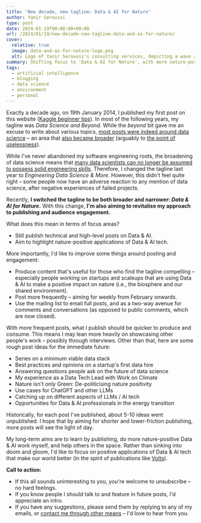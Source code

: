 ```yaml
---
title: 'New decade, new tagline: Data & AI for Nature'
author: Yanir Seroussi
type: post
date: 2024-01-19T00:00:00+00:00
url: /2024/01/19/new-decade-new-tagline-data-and-ai-for-nature/
cover:
  relative: true
  image: data-and-ai-for-nature-logo.png
  alt: Logo of Yanir Seroussi's consulting services, depicting a wave and an up-and-to-the-right graph.
summary: Shifting focus to 'Data & AI for Nature', with more nature-positive content, increased posting frequency, and deeper audience engagement.
tags:
  - artificial intelligence
  - blogging
  - data science
  - environment
  - personal
---
```


Exactly a decade ago, on 19th January 2014, I published my first post on this website ([Kaggle beginner tips](https://yanirseroussi.com/2014/01/19/kaggle-beginner-tips/)). In most of the following years, my tagline was _Data Science and Beyond_. While the _beyond_ bit gave me an excuse to write about various topics, [most posts were indeed around data science](https://yanirseroussi.com/tags/data-science/) &ndash; an area that [also became broader](https://yanirseroussi.com/2018/07/22/defining-data-science-in-2018/) (arguably to [the point of uselessness](https://yanirseroussi.com/2016/08/04/is-data-scientist-a-useless-job-title/)).

While I've never abandoned my software engineering roots, the broadening of data science means that [many data scientists can no longer be assumed to possess solid engineering skills](https://yanirseroussi.com/2023/06/30/was-data-science-a-failure-mode-of-software-engineering/). Therefore, I changed the tagline last year to _Engineering Data Science & More_. However, this didn't feel quite right &ndash; some people now have an adverse reaction to any mention of data science, after negative experiences of failed projects.

Recently, **I switched the tagline to be both broader and narrower: _Data & AI for Nature_.** With this change, **I'm also aiming to revitalise my approach to publishing and audience engagement.**

What does this mean in terms of focus areas?
* Still publish technical and high-level posts on Data & AI.
* Aim to highlight nature-positive applications of Data & AI tech.

More importantly, I'd like to improve some things around posting and engagement:
* Produce content that's useful for those who find the tagline compelling &ndash; especially people working on startups and scaleups that are using Data & AI to make a positive impact on nature (i.e., the biosphere and our shared environment).
* Post more frequently &ndash; aiming for weekly from February onwards.
* Use the mailing list to email full posts, and as a two-way avenue for comments and conversations (as opposed to public comments, which are now closed).

With more frequent posts, what I publish should be quicker to produce and consume. This means I may lean more heavily on showcasing other people's work &ndash; possibly through interviews. Other than that, here are some rough post ideas for the immediate future:
* Series on a minimum viable data stack
* Best practices and opinions on a startup's first data hire
* Answering questions people ask on the future of data science
* My experience as a Data Tech Lead with Work on Climate
* Nature isn't only Green: De-politicising nature positivity
* Use cases for ChatGPT and other LLMs
* Catching up on different aspects of LLMs / AI tech
* Opportunities for Data & AI professionals in the energy transition
 
Historically, for each post I've published, about 5-10 ideas went unpublished. I hope that by aiming for shorter and lower-friction publishing, more posts will see the light of day.

My long-term aims are to learn by publishing, do more nature-positive Data & AI work myself, and help others in the space. Rather than sinking into doom and gloom, I'd like to focus on positive applications of Data & AI tech that make our world better (in the spirit of publications like [Volts](https://www.volts.wtf/)).

**Call to action:**
* If this all sounds uninteresting to you, you're welcome to unsubscribe &ndash; no hard feelings.
* If you know people I should talk to and feature in future posts, I'd appreciate an intro.
* If you have any suggestions, please send them by replying to any of my emails, or [contact me through other means](https://yanirseroussi.com/contact/) &ndash; I'd love to hear from you.
